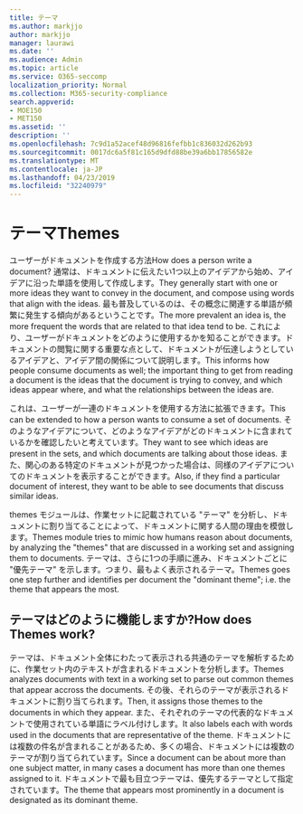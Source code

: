 ```yaml
---
title: テーマ
ms.author: markjjo
author: markjjo
manager: laurawi
ms.date: ''
ms.audience: Admin
ms.topic: article
ms.service: O365-seccomp
localization_priority: Normal
ms.collection: M365-security-compliance
search.appverid:
- MOE150
- MET150
ms.assetid: ''
description: ''
ms.openlocfilehash: 7c9d1a52acef48d96816fefbb1c836032d262b93
ms.sourcegitcommit: 0017dc6a5f81c165d9dfd88be39a6bb17856582e
ms.translationtype: MT
ms.contentlocale: ja-JP
ms.lasthandoff: 04/23/2019
ms.locfileid: "32240979"
---
```

# <a name="themes"></a><span data-ttu-id="11d64-102">テーマ</span><span class="sxs-lookup"><span data-stu-id="11d64-102">Themes</span></span>
<span data-ttu-id="11d64-103">ユーザーがドキュメントを作成する方法</span><span class="sxs-lookup"><span data-stu-id="11d64-103">How does a person write a document?</span></span> <span data-ttu-id="11d64-104">通常は、ドキュメントに伝えたい1つ以上のアイデアから始め、アイデアに沿った単語を使用して作成します。</span><span class="sxs-lookup"><span data-stu-id="11d64-104">They generally start with one or more ideas they want to convey in the document, and compose using words that align with the ideas.</span></span> <span data-ttu-id="11d64-105">最も普及しているのは、その概念に関連する単語が頻繁に発生する傾向があるということです。</span><span class="sxs-lookup"><span data-stu-id="11d64-105">The more prevalent an idea is, the more frequent the words that are related to that idea tend to be.</span></span> <span data-ttu-id="11d64-106">これにより、ユーザーがドキュメントをどのように使用するかを知ることができます。ドキュメントの閲覧に関する重要な点として、ドキュメントが伝達しようとしているアイデアと、アイデア間の関係について説明します。</span><span class="sxs-lookup"><span data-stu-id="11d64-106">This informs how people consume documents as well; the important thing to get from reading a document is the ideas that the document is trying to convey, and which ideas appear where, and what the relationships between the ideas are.</span></span>

<span data-ttu-id="11d64-107">これは、ユーザーが一連のドキュメントを使用する方法に拡張できます。</span><span class="sxs-lookup"><span data-stu-id="11d64-107">This can be extended to how a person wants to consume a set of documents.</span></span> <span data-ttu-id="11d64-108">そのようなアイデアについて、どのようなアイデアがどのドキュメントに含まれているかを確認したいと考えています。</span><span class="sxs-lookup"><span data-stu-id="11d64-108">They want to see which ideas are present in the sets, and which documents are talking about those ideas.</span></span> <span data-ttu-id="11d64-109">また、関心のある特定のドキュメントが見つかった場合は、同様のアイデアについてのドキュメントを表示することができます。</span><span class="sxs-lookup"><span data-stu-id="11d64-109">Also, if they find a particular document of interest, they want to be able to see documents that discuss similar ideas.</span></span>

<span data-ttu-id="11d64-110">themes モジュールは、作業セットに記載されている "テーマ" を分析し、ドキュメントに割り当てることによって、ドキュメントに関する人間の理由を模倣します。</span><span class="sxs-lookup"><span data-stu-id="11d64-110">Themes module tries to mimic how humans reason about documents, by analyzing the "themes" that are discussed in a working set and assigning them to documents.</span></span> <span data-ttu-id="11d64-111">テーマは、さらに1つの手順に進み、ドキュメントごとに "優先テーマ" を示します。つまり、最もよく表示されるテーマ。</span><span class="sxs-lookup"><span data-stu-id="11d64-111">Themes goes one step further and identifies per document the "dominant theme"; i.e. the theme that appears the most.</span></span>

## <a name="how-does-themes-work"></a><span data-ttu-id="11d64-112">テーマはどのように機能しますか?</span><span class="sxs-lookup"><span data-stu-id="11d64-112">How does Themes work?</span></span>
<span data-ttu-id="11d64-113">テーマは、ドキュメント全体にわたって表示される共通のテーマを解析するために、作業セット内のテキストが含まれるドキュメントを分析します。</span><span class="sxs-lookup"><span data-stu-id="11d64-113">Themes analyzes documents with text in a working set to parse out common themes that appear accross the documents.</span></span> <span data-ttu-id="11d64-114">その後、それらのテーマが表示されるドキュメントに割り当てられます。</span><span class="sxs-lookup"><span data-stu-id="11d64-114">Then, it assigns those themes to the documents in which they appear.</span></span> <span data-ttu-id="11d64-115">また、それぞれのテーマの代表的なドキュメントで使用されている単語にラベル付けします。</span><span class="sxs-lookup"><span data-stu-id="11d64-115">It also labels each with words used in the documents that are representative of the theme.</span></span> <span data-ttu-id="11d64-116">ドキュメントには複数の件名が含まれることがあるため、多くの場合、ドキュメントには複数のテーマが割り当てられています。</span><span class="sxs-lookup"><span data-stu-id="11d64-116">Since a document can be about more than one subject matter, in many cases a document has more than one themes assigned to it.</span></span> <span data-ttu-id="11d64-117">ドキュメントで最も目立つテーマは、優先するテーマとして指定されています。</span><span class="sxs-lookup"><span data-stu-id="11d64-117">The theme that appears most prominently in a document is designated as its dominant theme.</span></span>